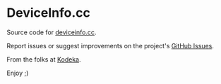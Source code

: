 # DeviceInfo.cc

Source code for [deviceinfo.cc](https://deviceinfo.cc).

Report issues or suggest improvements on the project's [GitHub Issues](https://github.com/kodeka/deviceinfo.cc/issues).

From the folks at [Kodeka](https://kodeka.io).

Enjoy ;)
